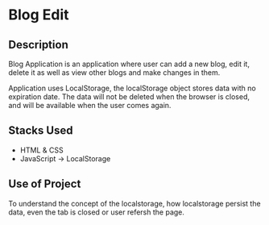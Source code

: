 # Blog Edit

## Description
Blog Application is an application where user can add a new blog, edit it, delete it as well as view other blogs and make changes in them. 

Application uses LocalStorage, the localStorage object stores data with no expiration date. The data will not be deleted when the browser is closed, and will be available when the user comes again.

## Stacks Used
* HTML & CSS
* JavaScript -> LocalStorage

## Use of Project

To understand the concept of the localstorage, how localstorage persist the data, even the tab is closed or user refersh the page.

